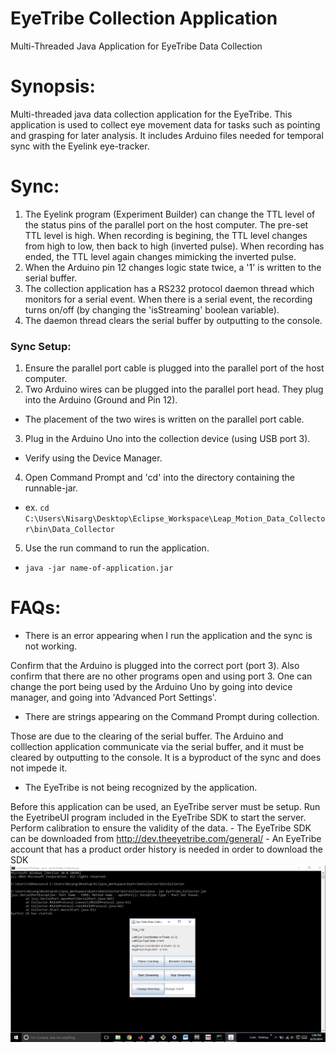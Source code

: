 # EyeTribe Collection Application
Multi-Threaded Java Application for EyeTribe Data Collection

# Synopsis:

Multi-threaded java data collection application for the EyeTribe.
This application is used to collect eye movement data for tasks such as pointing and grasping for later analysis.
It includes Arduino files needed for temporal sync with the Eyelink eye-tracker.

# Sync:
1. The Eyelink program (Experiment Builder) can change the TTL level of the status pins of the parallel port on the host computer. The pre-set TTL level is high. When recording is begining, the TTL level changes from high to low, then back to high (inverted pulse). When recording has ended, the TTL level again changes mimicking the inverted pulse.
2. When the Arduino pin 12 changes logic state twice, a '1' is written to the serial buffer. 
3. The collection application has a RS232 protocol daemon thread which monitors for a serial event. When there is a serial event, the recording turns on/off (by changing the 'isStreaming' boolean variable).
4. The daemon thread clears the serial buffer by outputting to the console.

### Sync Setup:
1. Ensure the parallel port cable is plugged into the parallel port of the host computer.
2. Two Arduino wires can be plugged into the parallel port head. They plug into the Arduino (Ground and Pin 12). 
  - The placement of the two wires is written on the parallel port cable.
3. Plug in the Arduino Uno into the collection device (using USB port 3).
  - Verify using the Device Manager.
4. Open Command Prompt and 'cd' into the directory containing the runnable-jar.
  - ex. ``` cd C:\Users\Nisarg\Desktop\Eclipse_Workspace\Leap_Motion_Data_Collector\bin\Data_Collector ```
5. Use the run command to run the application.
  - ```java -jar name-of-application.jar ```

  
# FAQs:

- There is an error appearing when I run the application and the sync is not working.

Confirm that the Arduino is plugged into the correct port (port 3). Also confirm that there are no other programs open and using port 3.
One can change the port being used by the Arduino Uno by going into device manager, and going into 'Advanced Port Settings'.

- There are strings appearing on the Command Prompt during collection.
  
Those are due to the clearing of the serial buffer. The Arduino and colllection application communicate via the serial buffer, and it must be cleared by outputting to the console. It is a byproduct of the sync and does not impede it.

- The EyeTribe is not being recognized by the application.

Before this application can be used, an EyeTribe server must be setup. Run the EyetribeUI program included in the EyeTribe SDK to start the server.
Perform calibration to ensure the validity of the data.
    - The EyeTribe SDK can be downloaded from http://dev.theeyetribe.com/general/ 
    - An EyeTribe account that has a product order history is needed in order to download the SDK
![alt text][logo]

[logo]: https://github.com/nisargbhavsar/EyeTribe_Collector/blob/master/Sample.png "Collection Application"
